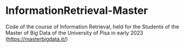# InformationRetrieval-Master
Code of the course of Information Retrieval, held for the Students of the Master of Big Data of the University of Pisa in early 2023 (https://masterbigdata.it/)
